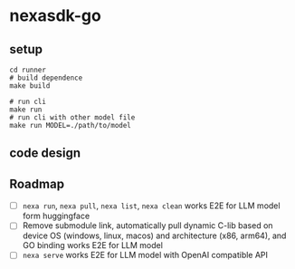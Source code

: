 # nexasdk-go

## setup

```
cd runner
# build dependence
make build

# run cli
make run
# run cli with other model file
make run MODEL=./path/to/model
```

## code design

## Roadmap
- [ ] `nexa run`, `nexa pull`, `nexa list`, `nexa clean` works E2E for LLM model form huggingface
- [ ]  Remove submodule link, automatically pull dynamic C-lib based on device OS (windows, linux, macos) and architecture (x86, arm64), and GO binding works E2E for LLM model
- [ ] `nexa serve` works E2E for LLM model with OpenAI compatible API